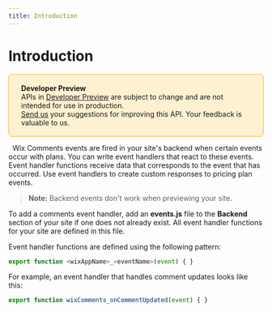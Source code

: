 ```yaml
---
title: Introduction
---
```


# Introduction

<div style="background-color: #FEF1D1; padding: 18px 24px; border-radius: 6px; border: 1px solid #FDB10C; box-sizing: border-box; display: inline-block">
    <b>Developer Preview</b>
    <br/>
    <span>APIs in <a href="https://www.wix.com/velo/reference/api-overview/developer-preview">Developer Preview</a> are subject to change and are not intended for use in production.<br/><a href="mailto:velo-preview-feedback@wix.com">Send us</a> your suggestions for improving this API. Your feedback is valuable to us.</span>
</div>

&nbsp;
Wix Comments events are fired in your site's backend when certain events occur with plans. You can write event handlers that react to these events. Event handler functions receive data that corresponds to the event that has occurred. Use event handlers to create custom responses to pricing plan events.

> **Note:** Backend events don't work when previewing your site.

To add a comments event handler, add an **events.js** file to the **Backend** section of your site if one does not already exist. All event handler functions for your
site are defined in this file.

Event handler functions are defined using the following pattern:
```javascript
export function <wixAppName>_<eventName>(event) { }
```

For example, an event handler that handles comment updates looks like this:
```javascript
export function wixComments_onCommentUpdated(event) { }
```
